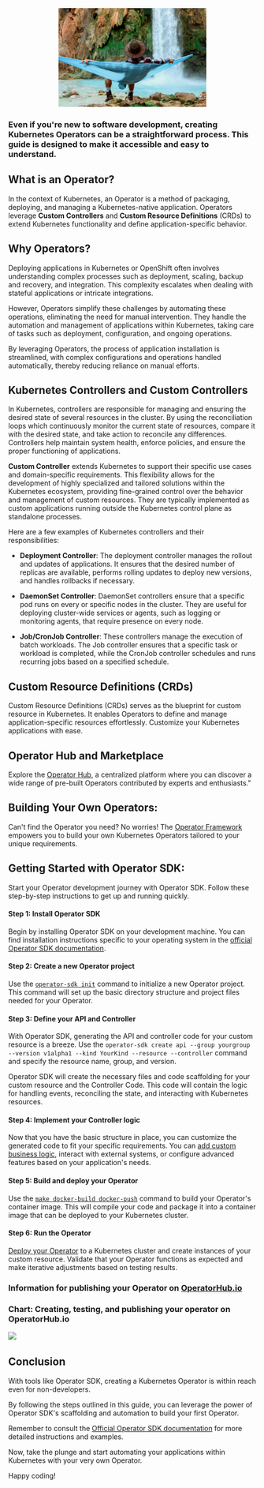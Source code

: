 <div style="text-align: center;">
    <img src="images/relaxing.jpg" height="200">
</div>

### Even if you're new to software development, creating Kubernetes Operators can be a straightforward process. This guide is designed to make it accessible and easy to understand.

## What is an Operator?
In the context of Kubernetes, an Operator is a method of packaging, deploying, and managing a Kubernetes-native application. Operators leverage **Custom Controllers** and **Custom Resource Definitions** (CRDs) to extend Kubernetes functionality and define application-specific behavior.

## Why Operators?

Deploying applications in Kubernetes or OpenShift often involves understanding complex processes such as deployment, scaling, backup and recovery, and integration. 
This complexity escalates when dealing with stateful applications or intricate integrations. 

However, Operators simplify these challenges by automating these operations, eliminating the need for manual intervention. They handle the automation and management of applications within Kubernetes, taking care of tasks such as deployment, configuration, and ongoing operations. 

By leveraging Operators, the process of application installation is streamlined, with complex configurations and operations handled automatically, thereby reducing reliance on manual efforts.

## Kubernetes Controllers and Custom Controllers
In Kubernetes, controllers are responsible for managing and ensuring the desired state of several resources in the cluster. By using the reconciliation loops which continuously monitor the current state of resources, compare it with the desired state, and take action to reconcile any differences. Controllers help maintain system health, enforce policies, and ensure the proper functioning of applications.

**Custom Controller** extends Kubernetes to support their specific use cases and domain-specific requirements. This flexibility allows for the development of highly specialized and tailored solutions within the Kubernetes ecosystem, providing fine-grained control over the behavior and management of custom resources.  They are typically implemented as custom applications running outside the Kubernetes control plane as standalone processes.


Here are a few examples of Kubernetes controllers and their responsibilities:

- **Deployment Controller**: The deployment controller manages the rollout and updates of applications. It ensures that the desired number of replicas are available, performs rolling updates to deploy new versions, and handles rollbacks if necessary.

- **DaemonSet Controller**: DaemonSet controllers ensure that a specific pod runs on every or specific nodes in the cluster. They are useful for deploying cluster-wide services or agents, such as logging or monitoring agents, that require presence on every node.

- **Job/CronJob Controller**: These controllers manage the execution of batch workloads. The Job controller ensures that a specific task or workload is completed, while the CronJob controller schedules and runs recurring jobs based on a specified schedule.

## Custom Resource Definitions (CRDs)
Custom Resource Definitions (CRDs) serves as the blueprint for custom resource in Kubernetes. It enables Operators to define and manage application-specific resources effortlessly. Customize your Kubernetes applications with ease.

## Operator Hub and Marketplace
Explore the [Operator Hub](https://operatorhub.io/), a centralized platform where you can discover a wide range of pre-built Operators contributed by experts and enthusiasts."

## Building Your Own Operators:
Can't find the Operator you need? No worries! The [Operator Framework](https://operatorframework.io/) empowers you to build your own Kubernetes Operators tailored to your unique requirements.

## Getting Started with Operator SDK:
Start your Operator development journey with Operator SDK. Follow these step-by-step instructions to get up and running quickly. 


#### Step 1: Install Operator SDK
Begin by installing Operator SDK on your development machine. You can find installation instructions specific to your operating system in the [official Operator SDK documentation](https://sdk.operatorframework.io/docs/installation/).

#### Step 2: Create a new Operator project
Use the [`operator-sdk init`](https://sdk.operatorframework.io/docs/building-operators/golang/tutorial/#create-a-new-project) command to initialize a new Operator project. This command will set up the basic directory structure and project files needed for your Operator.

#### Step 3: Define your API and Controller
With Operator SDK, generating the API and controller code for your custom resource is a breeze. Use the `operator-sdk create api --group yourgroup --version v1alpha1 --kind YourKind --resource --controller` command and specify the resource name, group, and version. 

Operator SDK will create the necessary files and code scaffolding for your custom resource and the Controller Code. This code will contain the logic for handling events, reconciling the state, and interacting with Kubernetes resources.

#### Step 4: Implement your Controller logic
Now that you have the basic structure in place, you can customize the generated code to fit your specific requirements. You can [add custom business logic](https://sdk.operatorframework.io/docs/building-operators/golang/tutorial/#implement-the-controller), interact with external systems, or configure advanced features based on your application's needs.

#### Step 5: Build and deploy your Operator
Use the [`make docker-build docker-push`](https://sdk.operatorframework.io/docs/building-operators/golang/tutorial/#configure-the-operators-image-registry) command to build your Operator's container image. This will compile your code and package it into a container image that can be deployed to your Kubernetes cluster.

#### Step 6: Run the Operator
[Deploy your Operator](https://sdk.operatorframework.io/docs/building-operators/golang/tutorial/#run-the-operator) to a Kubernetes cluster and create instances of your custom resource. Validate that your Operator functions as expected and make iterative adjustments based on testing results.

### Information for publishing your Operator on [OperatorHub.io](https://operatorhub.io/contribute)

### Chart: Creating, testing, and publishing your operator on OperatorHub.io
![](https://hackmd.io/_uploads/BJTeipSch.png)


## Conclusion
With tools like Operator SDK, creating a Kubernetes Operator is within reach even for non-developers. 

By following the steps outlined in this guide, you can leverage the power of Operator SDK's scaffolding and automation to build your first Operator. 

Remember to consult the [Official Operator SDK documentation](https://sdk.operatorframework.io/) for more detailed instructions and examples. 

Now, take the plunge and start automating your applications within Kubernetes with your very own Operator. 

Happy coding!
